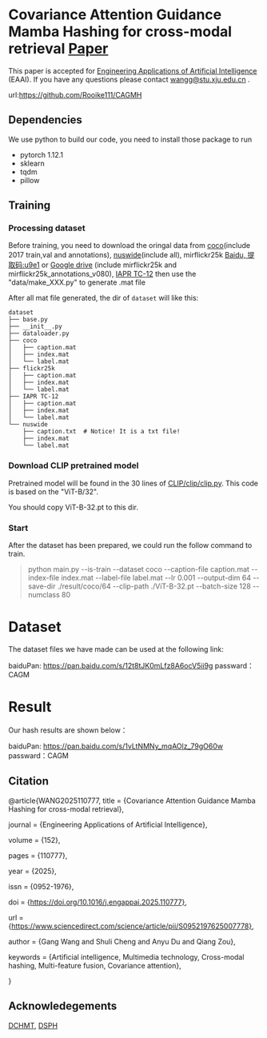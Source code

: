 # Covariance Attention Guidance Mamba Hashing for cross-modal retrieval [Paper](https://www.sciencedirect.com/science/article/pii/S0952197625007778) 

This paper is accepted for [Engineering Applications of Artificial Intelligence](https://www.sciencedirect.com/journal/engineering-applications-of-artificial-intelligence) (EAAI).
If you have any questions please contact [wangg@stu.xju.edu.cn](mailto:wangg@stu.xju.edu.cn) .

url:https://github.com/Rooike111/CAGMH

## Dependencies
We use python to build our code, you need to install those package to run

- pytorch 1.12.1
- sklearn
- tqdm
- pillow

## Training

### Processing dataset
Before training, you need to download the oringal data from [coco](https://www.kaggle.com/datasets/awsaf49/coco-2017-dataset)(include 2017 train,val and annotations), [nuswide](https://lms.comp.nus.edu.sg/wp-content/uploads/2019/research/nuswide/NUS-WIDE.html)(include all), mirflickr25k [Baidu, 提取码:u9e1](https://pan.baidu.com/s/1upgnBNNVfBzMiIET9zPfZQ) or [Google drive](https://drive.google.com/file/d/18oGgziSwhRzKlAjbqNZfj-HuYzbxWYTh/view?usp=sharing) (include mirflickr25k and mirflickr25k_annotations_v080),  [IAPR TC-12](https://www.kaggle.com/datasets/parhamsalar/iaprtc12 )
then use the "data/make_XXX.py" to generate .mat file

After all mat file generated, the dir of `dataset` will like this:
~~~
dataset
├── base.py
├── __init__.py
├── dataloader.py
├── coco
│   ├── caption.mat 
│   ├── index.mat
│   └── label.mat 
├── flickr25k
│   ├── caption.mat
│   ├── index.mat
│   └── label.mat
├── IAPR TC-12
│   ├── caption.mat
│   ├── index.mat
│   └── label.mat
└── nuswide
    ├── caption.txt  # Notice! It is a txt file!
    ├── index.mat 
    └── label.mat
~~~

### Download CLIP pretrained model
Pretrained model will be found in the 30 lines of [CLIP/clip/clip.py](https://github.com/openai/CLIP/blob/main/clip/clip.py). This code is based on the "ViT-B/32".

You should copy ViT-B-32.pt to this dir.

### Start

After the dataset has been prepared, we could run the follow command to train.
> python main.py --is-train --dataset coco --caption-file caption.mat --index-file index.mat --label-file label.mat --lr 0.001 --output-dim 64 --save-dir ./result/coco/64 --clip-path ./ViT-B-32.pt --batch-size 128 --numclass 80

# Dataset

The dataset files we have made can be used at the following link:

baiduPan: https://pan.baidu.com/s/12t8tJK0mLfz8A6ocV5ii9g passward：CAGM

# Result

Our hash results are shown below：

baiduPan: https://pan.baidu.com/s/1vLtNMNy_mqAOlz_79gO60w passward：CAGM

## Citation

@article{WANG2025110777,
title = {Covariance Attention Guidance Mamba Hashing for cross-modal retrieval},

journal = {Engineering Applications of Artificial Intelligence},

volume = {152},

pages = {110777},

year = {2025},

issn = {0952-1976},

doi = {https://doi.org/10.1016/j.engappai.2025.110777},

url = {https://www.sciencedirect.com/science/article/pii/S0952197625007778},

author = {Gang Wang and Shuli Cheng and Anyu Du and Qiang Zou},

keywords = {Artificial intelligence, Multimedia technology, Cross-modal hashing, Multi-feature fusion, Covariance attention},

}


## Acknowledegements
[DCHMT](https://github.com/kalenforn/DCHMT), [DSPH](https://github.com/QinLab-WFU/DSPH)
